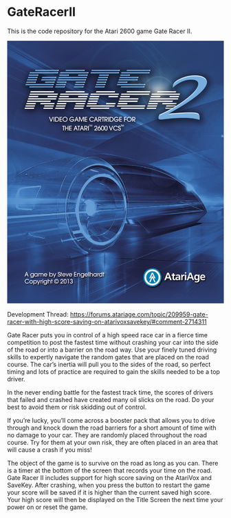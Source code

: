 # GateRacerII
This is the code repository for the Atari 2600 game Gate Racer II.

<img><img src="https://github.com/AtariusMaximus/GateRacerII/blob/main/GateRacerII_Artwork.png">

Development Thread: https://forums.atariage.com/topic/209959-gate-racer-with-high-score-saving-on-atarivoxsavekey/#comment-2714311

Gate Racer puts you in control of a high speed race car in a fierce time competition to post the fastest time without crashing your car into the side of the road or into a barrier on the road way.  Use your finely tuned driving skills to expertly navigate the random gates that are placed on the road course.  The car’s inertia will pull you to the sides of the road, so perfect timing and lots of practice are required to gain the skills needed to be a top driver.

In the never ending battle for the fastest track time, the scores of drivers that failed and crashed have created many oil slicks on the road. Do your best to avoid them or risk skidding out of control.

If you’re lucky, you’ll come across a booster pack that allows you to drive through and knock down the road barriers for a short amount of time with no damage to your car.  They are randomly placed throughout the road course.  Try for them at your own risk, they are often placed in an area that will cause a crash if you miss!

The object of the game is to survive on the road as long as you can. There is a timer at the bottom of the screen that records your time on the road.  Gate Racer II includes support for high score saving on the AtariVox and SaveKey.  After crashing, when you press the button to restart the game your score will be saved if it is higher than the current saved high score.  Your high score will then be displayed on the Title Screen the next time your power on or reset the game.


